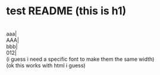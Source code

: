 <h1>test README (this is h1)</h1>	<br>
aaa|	<br>
AAA|	<br>
bbb|	<br>
012|	<br>
(i guess i need a specific font to make them the same width)	<br>
(ok this works with html i guess)	<br>
